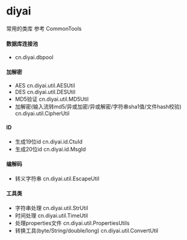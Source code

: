 # diyai
常用的类库
参考 CommonTools



#### 数据库连接池  
- cn.diyai.dbpool


#### 加解密
- AES  cn.diyai.util.AESUtil
- DES  cn.diyai.util.DESUtil
- MD5验证   cn.diyai.util.MD5Util
- 加解密(输入流转md5/异或加密/异或解密/字符串sha1值/文件hash校验)  cn.diyai.util.CipherUtil


#### ID
- 生成19位id  cn.diyai.id.CtuId
- 生成20位id  cn.diyai.id.MsgId


#### 编解码
- 转义字符串 cn.diyai.util.EscapeUtil


#### 工具类
- 字符串处理 cn.diyai.util.StrUtil
- 时间处理   cn.diyai.util.TimeUtil
- 处理properties文件  cn.diyai.util.PropertiesUtils
- 转换工具(byte/String/double/long)  cn.diyai.util.ConvertUtil